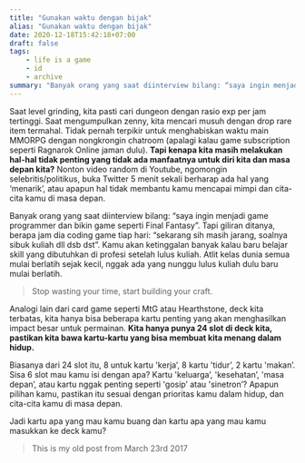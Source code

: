 ```yaml
---
title: "Gunakan waktu dengan bijak"
alias: "Gunakan waktu dengan bijak"
date: 2020-12-18T15:42:18+07:00
draft: false
tags: 
    - life is a game
    - id
    - archive
summary: "Banyak orang yang saat diinterview bilang: “saya ingin menjadi game programmer dan bikin game seperti Final Fantasy”. Tapi giliran ditanya, berapa jam dia coding game tiap hari: “sekarang sih masih jarang, soalnya sibuk kuliah dll dsb dst”. Kamu akan ketinggalan banyak kalau baru belajar skill yang dibutuhkan di profesi setelah lulus kuliah. Atlit kelas dunia semua mulai berlatih sejak kecil, nggak ada yang nunggu lulus kuliah dulu baru mulai berlatih."
---
```


Saat level grinding, kita pasti cari dungeon dengan rasio exp per jam tertinggi. Saat mengumpulkan zenny, kita mencari musuh dengan drop rare item termahal. Tidak pernah terpikir untuk menghabiskan waktu main MMORPG dengan nongkrongin chatroom (apalagi kalau game subscription seperti Ragnarok Online jaman dulu). **Tapi kenapa kita masih melakukan hal-hal tidak penting yang tidak ada manfaatnya untuk diri kita dan masa depan kita?** Nonton video random di Youtube, ngomongin selebritis/politikus, buka Twitter 5 menit sekali berharap ada hal yang ‘menarik’, atau apapun hal tidak membantu kamu mencapai mimpi dan cita-cita kamu di masa depan.

Banyak orang yang saat diinterview bilang: “saya ingin menjadi game programmer dan bikin game seperti Final Fantasy”. Tapi giliran ditanya, berapa jam dia coding game tiap hari: “sekarang sih masih jarang, soalnya sibuk kuliah dll dsb dst”. Kamu akan ketinggalan banyak kalau baru belajar skill yang dibutuhkan di profesi setelah lulus kuliah. Atlit kelas dunia semua mulai berlatih sejak kecil, nggak ada yang nunggu lulus kuliah dulu baru mulai berlatih.

> Stop wasting your time, start building your craft.

Analogi lain dari card game seperti MtG atau Hearthstone, deck kita terbatas, kita hanya bisa beberapa kartu penting yang akan menghasilkan impact besar untuk permainan. **Kita hanya punya 24 slot di deck kita, pastikan kita bawa kartu-kartu yang bisa membuat kita menang dalam hidup.**

Biasanya dari 24 slot itu, 8 untuk kartu 'kerja’, 8 kartu 'tidur’, 2 kartu 'makan’. Sisa 6 slot mau kamu isi dengan apa? Kartu 'keluarga’, 'kesehatan’, 'masa depan’, atau kartu nggak penting seperti 'gosip’ atau 'sinetron’? Apapun pilihan kamu, pastikan itu sesuai dengan prioritas kamu dalam hidup, dan cita-cita kamu di masa depan.

Jadi kartu apa yang mau kamu buang dan kartu apa yang mau kamu masukkan ke deck kamu?

> This is my old post from March 23rd 2017
